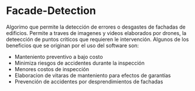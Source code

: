 # Facade-Detection
Algorimo que permite la detección de errores o desgastes de fachadas de edificios.   Permite a traves de imagenes y videos elaborados por drones, la deteección de puntos criticos que requieren le intervención.  Algunos de los beneficios que se originan por el uso del software son:

* Manteniento preventivo a bajo costo
* Minimiza riesgos de accidentes durante la inspección
* Menores costos de inspección
* Elaboracion de vitaras de manteniento para efectos de garantías
* Prevención de accidentes por desprendimientos de fachadas
